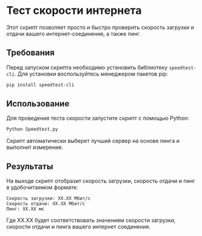 # Тест скорости интернета

Этот скрипт позволяет просто и быстро проверить скорость загрузки и отдачи вашего интернет-соединения, а также пинг.

## Требования

Перед запуском скрипта необходимо установить библиотеку `speedtest-cli`. Для установки воспользуйтесь менеджером пакетов pip:

```bash
pip install speedtest-cli
```

## Использование

Для проведения теста скорости запустите скрипт с помощью Python:

```bash
Python Speedtest.py
```

Скрипт автоматически выберет лучший сервер на основе пинга и выполнит измерения.

## Результаты

На выходе скрипт отобразит скорость загрузки, скорость отдачи и пинг в удобочитаемом формате:

```
Скорость загрузки: XX.XX Мбит/с
Скорость отдачи: XX.XX Мбит/с
Пинг: XX.XX мс
```

Где XX.XX будет соответствовать значениям скорости загрузки, скорости отдачи и пинга вашего интернет соединения.